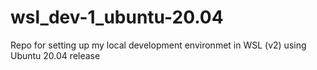 # wsl_dev-1_ubuntu-20.04
Repo for setting up my local development environmet in WSL (v2) using Ubuntu 20.04 release 
